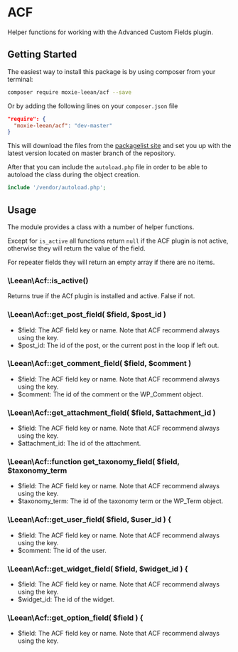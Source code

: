 # ACF
Helper functions for working with the Advanced Custom Fields plugin.

## Getting Started

The easiest way to install this package is by using composer from your terminal:

```bash
composer require moxie-leean/acf --save
```

Or by adding the following lines on your `composer.json` file

```json
"require": {
  "moxie-leean/acf": "dev-master"
}
```

This will download the files from the [packagelist site](https://packagist.org/packages/moxie-leean/acf) 
and set you up with the latest version located on master branch of the repository. 

After that you can include the `autoload.php` file in order to
be able to autoload the class during the object creation.

```php
include '/vendor/autoload.php';
```

## Usage

The module provides a class with a number of helper functions.

Except for ```is_active``` all functions return ```null``` if the ACF plugin is not active, otherwise they will return the value of the field.

For repeater fields they will return an empty array if there are no items.


### \Leean\Acf::is_active()
Returns true if the ACf plugin is installed and active. False if not.


### \Leean\Acf::get_post_field( $field, $post_id )

- $field: The ACF field key or name. Note that ACF recommend always using the key.
- $post_id: The id of the post, or the current post in the loop if left out.


### \Leean\Acf::get_comment_field( $field, $comment )

- $field: The ACF field key or name. Note that ACF recommend always using the key.
- $comment: The id of the comment or the WP_Comment object.


### \Leean\Acf::get_attachment_field( $field, $attachment_id )

- $field: The ACF field key or name. Note that ACF recommend always using the key.
- $attachment_id: The id of the attachment.


### \Leean\Acf::function get_taxonomy_field( $field, $taxonomy_term 

- $field: The ACF field key or name. Note that ACF recommend always using the key.
- $taxonomy_term: The id of the taxonomy term or the WP_Term object.


### \Leean\Acf::get_user_field( $field, $user_id ) {

- $field: The ACF field key or name. Note that ACF recommend always using the key.
- $comment: The id of the user.


### \Leean\Acf::get_widget_field( $field, $widget_id ) {

- $field: The ACF field key or name. Note that ACF recommend always using the key.
- $widget_id: The id of the widget.


### \Leean\Acf::get_option_field( $field ) {

- $field: The ACF field key or name. Note that ACF recommend always using the key.
